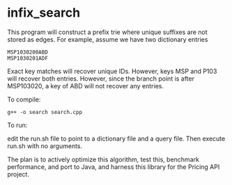 # infix_search

This program will construct a prefix trie where unique suffixes are not stored as edges.  For example, assume we have two dictionary entries

```
MSP1030200ABD
MSP1030201ADF
```

Exact key matches will recover unique IDs. However, keys MSP and P103 will recover both entries. However, since the branch point is after MSP103020, a key of ABD will not recover any entries.

To compile:

```
g++ -o search search.cpp
```

To run:

edit the run.sh file to point to a dictionary file and a query file. Then execute run.sh with no arguments.

The plan is to actively optimize this algorithm, test this, benchmark performance, and port to Java, and harness this library for the Pricing API project.


